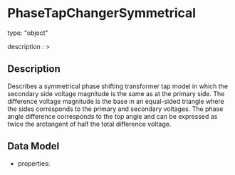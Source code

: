 # PhaseTapChangerSymmetrical
type: "object"
description : >
## Description
Describes a symmetrical phase shifting transformer tap model in which the secondary side voltage magnitude is the same as at the primary side. The difference voltage magnitude is the base in an equal-sided triangle where the sides corresponds to the primary and secondary voltages. The phase angle difference corresponds to the top angle and can be expressed as twice the arctangent of half the total difference voltage.

## Data Model
  - properties:
